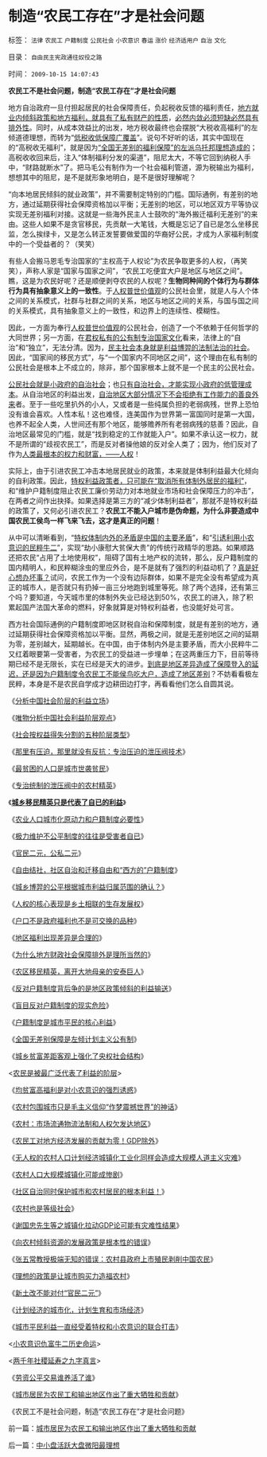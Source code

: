 # 制造“农民工存在”才是社会问题

标签： `法律` `农民工` `户籍制度` `公民社会` `小农意识` `春运` `涨价` `经济适用户` `自治` `文化` 

目录： `自由民主宪政通往奴役之路`

时间： `2009-10-15 14:07:43`

**农民工不是社会问题，制造“农民工存在”才是社会问题**

地方自治政府一旦付担起居民的社会保障责任，负起税收反馈的福利责任，[地方就业内倾斜政策和地方福利，就具有了私有财产的性质](../../../2009/9/1/地区福利差别有现实合理性.md)，[必然内敛必须短缺必然具有排外性](../../../2009/9/1/为什么地方财政社会保障排外是理所当然的.md)。同时，从成本效益比的出发，地方税收最终也会摆脱“大税收高福利”的左倾道德理想，而转为“[低税收低保障广覆盖](http://hi.baidu.com/darthchn/blog/item/e87bb7f5b4bc9067ddc474b0.html)”。说句不好听的话，其实中国现在的“高税收无福利”，就是因为[“全国无差别的福利保障”的左派乌托邦理想造成的](../../../2009/9/7/全国无差别保障是注定失败的左倾计划经济公有制.md)；高税收收回来后，注入“体制福利分发的渠道”，阻尼太大，不等它回到纳税人手中，“财路就断水”了。把马毛公有制作为一个社会福利管道，源为税输出为福利，想想其中的阻尼，是不是就形象地明白，是不是很好理解呢？

“向本地居民倾斜的就业政策”，并不需要制定特别的门槛。国际通例，有差别的地方，通过延期获得社会保障资格加以平衡；无差别的地区，可以地区双方平等协议实现无差别福利对接。这就是一些海外民主人士鼓吹的“海外搬迁福利无差别”的来由。这些人如果不是贪官移民，先贡献一大笔钱，大概是忘记了自已是怎么坐移民监，怎么挨绿卡，又是怎么转正发誓要做爱国的华裔好公民，才成为人家福利制度中的一个受益者的？（笑笑）

有些人会搬马恩毛专治国家的“主权高于人权论”为农民争取更多的人权，（再笑笑），声称人家是“国家与国家之间”，“农民工吃便宜大户是地区与地区之间”。瞧，这是为农民好呢？还是顺便剥夺农民的人权呢？**生物同种间的个体行为与群体行为具有抽象意义上的一致性**。于[人权普世价值观](http://hi.baidu.com/darthchn/blog/item/f2f5684271ddf61a72f05d65.html)的公民社会里，就是人与人个体之间的关系模式，社群与社群之间的关系，地区与地区之间的关系，与国与国之间的关系模式，具有抽象意义上的一致性，和边界上的连续性、模糊性。

因此，一方面为奉行[人权普世价值观](../../../2009/7/11/接受人权普世的价值观利大于弊.md)的公民社会，创造了一个不依赖于任何哲学的大同世界；另一方面，在[君权私有的公有制专治国家文化](../../../2009/9/14/历史蒙太奇的反垄断和社会主义公有制.md)看来，法律上的“自治”和“独立”，无法分清。因为，[民主社会本身就是利益博羿的法制法治的社会](http://hi.baidu.com/darthchn/blog/item/cd63288e007daef3513d9299.html)。因此，“国家间的移民方式”，与“一个国家内不同地区之间”，这个理由在私有制的公民社会是根本上不成立的，除非，那个国家根本上就不是一个民主的公民社会。

[公民社会就是小政府的自治社会](../../../2009/10/1/公民社会民主自治制度框架讨论集.md)；也[只有自治社会，才能实现小政府的低管理成本](../../../2009/3/5/社区自治是人权保障的条件，小政府的前提.md)。从自治地区的利益出发，[自治地区大部分情况下不会拒绝有工作能力的善良外来](../../../2009/3/7/户籍制度的选择权，在该地居民，不在外来者.md)者。至于一些吃里扒外的小人，又或者是一些纯属负担的老弱病残，世界上恐怕没有谁会喜欢。人性本私！这也难怪，连美国作为世界第一富国同时是第一大国，也养不起全人类，人世间还有那个地区，能够赡养所有老弱病残的慈善？因此，自治地区最常见的门槛，就是“找到稳定的工作就能入户”。如果不承认这一权力，就不是所谓的“歧视农民工”，而是反对者操他娘的反对全人类了；因为，他们反对了作为[人类最根本的权力和财富，——人权](../../../2009/9/8/人权和自由对你确实有价值吗？.md)！

实际上，由于引进农民工冲击本地居民就业的政策，本来就是体制利益最大化倾向的自利政策。因此，[特权利益政策者，只可能在“取消所有体制外居民的福利”](../../../2009/6/5/社科院的户籍制度改革只不过是“均贫富”的倒退.md)，和“维护户籍制度阻止农民工廉价劳动力对本地就业市场和社会保障压力的冲击”，在两者之间作出抉择。如果选择是第三方的“减少体制利益者”，那就不是特权利益的政策了，又何必引进农民工？**农民工不能入户城市是伪命题，为什么非要造成中国农民工侯鸟一样飞来飞去，这才是真正的问题**！

从中可以清晰看到，“[特权体制内外的矛盾是中国的主要矛盾](../../../2009/8/10/主要矛盾很可能就是体制内外的矛盾.md)”，和“[引诱利用小农意识的民粹牛二](../../../2009/9/7/均贫富高福利对小农意识的的强烈诱惑.md)”，实现“劫小康慰大贫保大贵”的传统行政精华的思路。如果顺路还把农民“占用了土地使用权”，阻碍了国有土地产权的流转，那么，反户籍制度的国内精明人，和民粹糊涂虫的里应外合，是不是就有了强烈的利益动机了？[真是好心想办坏事？](../../../2008/10/14/新土改对付“官民二元”，只有好心才能办坏事.md)试问，农民工作为一个没有边际群体，如果不是完全没有希望成为真正的城市人，是否就只有扔掉一亩三分地跑到城里等死。除了两个选择，还有第三个吗？要知道，今天城市里的体制外失业已经达到50%，农民工的进入，除了积累起国产法国大革命的燃料，好象就算是对特权利益者，也没能好处可言。

西方社会国际通例的户籍制度即地区财税自治和保障制度，就是有差别的地方，通过延期获得社会保障资格加以平衡。显然，两极之间，就是无差别地区之间的延期为零，差别越大，延期越长。在中国，由于体制内外是主要矛盾，而大小民粹牛二又红着眼要第一受害者，为农民工的受益进一步埋单；在这两重压力下，目前等待期已经不是无限长，实在已经是天大的进步。[到底是地区差异造成了保障登入的延迟，还是因为户籍制度令农民工不能侯鸟吃大户，造成了地区差别](../../../2009/9/25/农村三农土改粮食问题讨论集.md)？不妨看看极左民粹，本身是不是农民自学成才边耕田边打字，再看看他们怎么自圆其说。

《[分析中国社会阶层的利益立场](../../../2009/7/10/中国社会阶层的利益立场分析.md)》

《[唯物分析中国社会利益阶层观点](../../../2009/7/21/唯物分析社会各阶层利益立场.md)》

《[社会按权益得失分割的五种阶层类型](../../../2009/8/14/中国社会按权益得失分割的五种阶层类型.md)》

《[那里有压迫，那里就没有反抗：专治压迫的泄压阀技术](../../../2009/8/24/那里有压迫，那里就没有反抗.md)》

《[最贫困的人口是城市世袭贫民](../../../2009/8/30/最贫困的人口是城市世袭贫困.md)》

《[专治统制的泄压阀中的农村精英](../../../2009/8/31/专治统制的泄压阀中的农村精英.md)》

《**[城乡移民精英只是代表了自已的利益](../../../2009/8/31/城乡移民精英只是代表了自已的利益.md)**》

《[农业人口城市化原动力和户籍制度必要性](../../../2009/1/5/农业人口城市化原动力和户籍制度必要性.md)》

《[极力维护不公平制度的往往是受害者自已](../../../2008/10/16/极力维护不公平制度的是受害者自已.md)》

《[官民二元，公私二元](../../../2008/10/17/官民二元之经济危机，小民百姓可能无路可逃.md)》

《[自由结社，社区自治和迁移自由和“西方的”户籍制度](../../../2009/3/6/自由结社，社区自治和迁移自由.md)》

《[城乡博羿的公平根据城市利益归属范围的确认？](../../../2009/8/31/城乡博羿的公平根据是什么？.md)》

《[人权的核心表现是乡土相联的生存发展权](../../../2009/9/1/人权的核心价值是乡土相联的生存发展权.md)》

《[户口不是政府福利也不是可交换的品种](../../../2009/9/1/户口不是政府福利也不是可交换的品种.md)》

《[地区福利出现差异是合理的](../../../2009/9/1/地区福利差别有现实合理性.md)》

《[为什么地方财政社会保障排外是理所当然的](../../../2009/9/1/为什么地方财政社会保障排外是理所当然的.md)》

《[农区移民精英，离开大地母亲的安泰巨人](../../../2009/9/2/农区移民精英，离开大地母亲的安泰巨人.md)》

《[反对户籍制度背后争的是地区政策倾斜的利益输送](../../../2009/9/2/反对户籍制度背后垂涎的是政策倾斜的利益输送.md)》

《[盲目反对户籍制度的现实危险](../../../2009/9/2/盲目反对户籍制度的现实危险.md)》

《[户籍制度是城市平民的核心利益](../../../2009/9/3/户籍制度是城市平民的核心利益.md)》

《[全国无差别保障是左倾计划主义公有制](../../../2009/9/7/全国无差别保障是注定失败的左倾计划经济公有制.md)》

《[城乡贫富差距客观上强化了央权社会结构](../../../2009/9/8/城乡贫富差距客观上强化了央权社会结构.md)》

<[农民是被最广泛代表了利益的阶层](../../../2009/9/8/农村也是等级社会.md)>

《[均贫富高福利是对小农意识的强烈诱惑](../../../2009/9/7/均贫富高福利对小农意识的的强烈诱惑.md)》

《[农村包围城市只是毛主义信仰“作梦震撼世界”的神话](../../../2009/9/18/农村包围城市只是信仰中的神话.md)》

《[农村：市场流通物流法制和人权欠发达地区](../../../2009/9/19/农村：市场流通物流法制和人权欠发达地区.md)》

《[农民工对地方经济发展的贡献为零！GDP除外](../../../2009/9/19/农民工对地方经济发展的贡献为零！GDP除外.md)》

《[无人权的农村人口计划经济城镇化工业化同样会造成大规模人道主义灾难](../../../2009/8/5/无人权的农村人口城镇化工业化将是什么后果？.md)》

《[农村人口大规模城镇化可能成惨剧](../../../2009/8/2/农村人口大规模城镇化拉动内需论宜慎重.md)》

《[社区自治同时保护城市和农村居民的根本利益！](../../../2009/3/8/社区自治同时保护城市和农村居民的根本利益！.md)》

《[农村也是等级社会](../../../2009/9/8/农村也是等级社会.md)》

《[谢国忠先生等之城镇化拉动GDP论可能有灾难性结果](../../../2009/9/20/谢国忠等城镇化拉动GDP论可能灾难性结果.md)》

《[向农村倾斜资源的发展政策是根本性的错误](../../../2009/9/20/向农村倾斜资源的经济政策是常识性的错误.md)》

《[张五常教授极端无知的错误：农村县政府上市殖民剥削中国农民](../../../2008/1/12/张五常教授极端无知的错误：把县政府打包上市.md)》

《[理想的政策是让城市购买力造福农村](../../../2008/10/13/理想的政策让城市居民购买力造福农村.md)》

《[新土改不能对付“官民二元”](../../../2008/10/14/新土改对付“官民二元”，只有好心才能办坏事.md)》

《[计划经济的城市化，计划生育和市场经济](../../../2009/10/13/计划经济的城市化，计划生育和市场经济.md)》

《[城市平民利益一直经受着特权和小农意识的联合打击](../../../2009/10/13/城市平民利益一直经受着联合打击.md)》

<[小农意识仇富牛二历史命运](../../../2009/10/13/小农意识仇富牛二历史命运.md)>

<[两千年社稷延寿之九字真言](../../../2009/10/13/两千年社稷延寿之九字真言.md)>

《[劳资公平交易谁养活了谁](../../../2009/10/14/劳资公平交易谁养活了谁.md)》

《[城市居民为农民工和输出地区作出了重大牺牲和贡献](../../../2009/10/15/城市居民为农民工和输出地区作出了重大牺牲和贡献.md)》

《农民工不是社会问题，制造“农民工存在”才是社会问题》



前一篇：[城市居民为农民工和输出地区作出了重大牺牲和贡献](../../../2009/10/15/城市居民为农民工和输出地区作出了重大牺牲和贡献.md)

后一篇：[中小盘活跃大盘微阳最理想](../../../2009/10/15/中小盘活跃大盘微阳最理想.md)